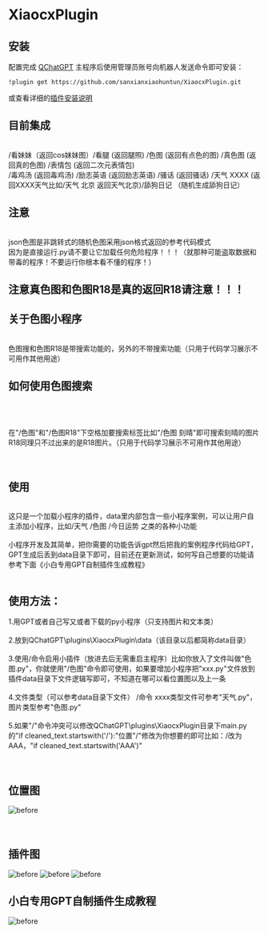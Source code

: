 # XiaocxPlugin

## 安装
配置完成 [QChatGPT](https://github.com/RockChinQ/QChatGPT) 主程序后使用管理员账号向机器人发送命令即可安装：<br />

```
!plugin get https://github.com/sanxianxiaohuntun/XiaocxPlugin.git
```
或查看详细的[插件安装说明](https://github.com/RockChinQ/QChatGPT/wiki/5-%E6%8F%92%E4%BB%B6%E4%BD%BF%E7%94%A8)
## 目前集成<br />
&nbsp;<br />
/看妹妹（返回cos妹妹图）/看腿 (返回腿照) /色图 (返回有点色的图) /真色图 (返回真的色图) /表情包 (返回二次元表情包) <br />
/毒鸡汤 (返回毒鸡汤) /励志英语 (返回励志英语) /骚话 (返回骚话) /天气 XXXX (返回XXXX天气比如/天气 北京 返回天气北京)/舔狗日记 （随机生成舔狗日记）
&nbsp;<br />
## 注意<br />
&nbsp;<br />
json色图是非跳转式的随机色图采用json格式返回的参考代码模式
&nbsp;<br />
因为是直接运行.py请不要让它加载任何危险程序！！！（就那种可能盗取数据和带毒的程序！不要运行你根本看不懂的程序！）
&nbsp;<br />

## 注意真色图和色图R18是真的返回R18请注意！！！

## 关于色图小程序<br />
&nbsp;<br />
色图搜和色图R18是带搜索功能的，另外的不带搜索功能（只用于代码学习展示不可用作其他用途）
&nbsp;<br />
## 如何使用色图搜索<br />
&nbsp;<br />
&nbsp;<br />
&nbsp;<br />
在"/色图"和"/色图R18"下空格加要搜索标签比如"/色图 刻晴"即可搜索刻晴的图片R18同理只不过出来的是R18图片。（只用于代码学习展示不可用作其他用途）
&nbsp;<br />
&nbsp;<br />
&nbsp;<br />
## 使用

&nbsp;<br />
这只是一个加载小程序的插件，data里内部包含一些小程序案例，可以让用户自主添加小程序，比如/天气 /色图 /今日运势 之类的各种小功能<br />
&nbsp;<br />
小程序开发及其简单，把你需要的功能告诉gpt然后把我的案例程序代码给GPT，GPT生成后丢到data目录下即可，目前还在更新测试，如何写自己想要的功能请参考下面《小白专用GPT自制插件生成教程》<br />
&nbsp;<br />
## 使用方法：
1.用GPT或者自己写又或者下载的py小程序（只支持图片和文本类）<br />
&nbsp;<br />
2.放到QChatGPT\plugins\XiaocxPlugin\data（该目录以后都简称data目录）<br />
&nbsp;<br />
3.使用/命令启用小插件（放进去后无需重启主程序）比如你放入了文件叫做"色图.py"，你就使用"/色图"命令即可使用，如果要增加小程序把"xxx.py"文件放到插件data目录下文件逻辑写即可，不知道在哪可以看位置图以及上一条<br />
&nbsp;<br />
4.文件类型（可以参考data目录下文件） /命令 xxxx类型文件可参考"天气.py"，图片类型参考"色图.py"<br />
&nbsp;<br />
5.如果"/"命令冲突可以修改QChatGPT\plugins\XiaocxPlugin目录下main.py的"if cleaned_text.startswith('/'):"位置"/"修改为你想要的即可比如：/改为AAA，"if cleaned_text.startswith('AAA')"<br />
&nbsp;<br />
&nbsp;<br />
## 位置图
![before](https://raw.githubusercontent.com/sanxianxiaohuntun/wodecuntu12/refs/heads/main/%E4%BD%8D%E7%BD%AE.png)
&nbsp;<br />
&nbsp;<br />
&nbsp;<br />
## 插件图
![before](https://raw.githubusercontent.com/sanxianxiaohuntun/wodecuntu12/refs/heads/main/%E8%89%B2%E5%9B%BE.png)
![before](https://raw.githubusercontent.com/sanxianxiaohuntun/wodecuntu12/refs/heads/main/%E5%A4%A9%E6%B0%94.png)
![before](https://raw.githubusercontent.com/sanxianxiaohuntun/wodecuntu12/refs/heads/main/%E5%A4%9A%E4%B8%AA.png)

## 小白专用GPT自制插件生成教程

![before](https://raw.githubusercontent.com/sanxianxiaohuntun/wodecuntu12/refs/heads/main/%E6%95%99%E5%AD%A6.jpg)
